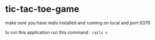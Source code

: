 # tic-tac-toe-game

make sure you have redis installed and running on local and port 6379

to run this application run this command : 
`
rails s
`